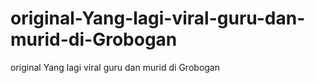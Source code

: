 # original-Yang-lagi-viral-guru-dan-murid-di-Grobogan
original Yang lagi viral guru dan murid di Grobogan
